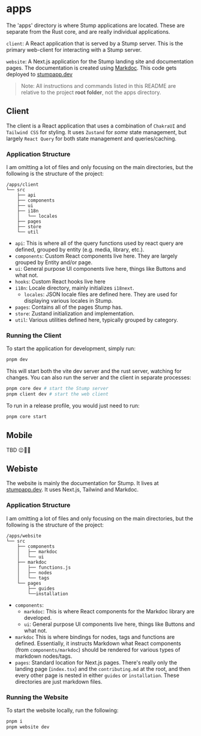# apps

The 'apps' directory is where Stump applications are located. These are separate from the Rust core, and are really individual applications.

`client`: A React application that is served by a Stump server. This is the primary web-client for interacting with a Stump server.

`website`: A Next.js application for the Stump landing site and documentation pages. The documentation is created using [Markdoc](https://markdoc.io/). This code gets deployed to [stumpapp.dev](http://stumpapp.dev)

> Note: All instructions and commands listed in this README are relative to the project **root folder**, not the apps directory.

## Client

The client is a React application that uses a combination of `ChakraUI` and `Tailwind CSS` for styling. It uses `Zustand` for _some_ state management, but largely `React Query` for both state management and queries/caching.

### Application Structure

I am omitting a lot of files and only focusing on the main directories, but the following is the structure of the project:

```
/apps/client
└── src
    ├── api
    ├── components
    ├── ui
    ├── i18n
    │   └── locales
    ├── pages
    ├── store
    └── util
```

- `api`: This is where all of the query functions used by react query are defined, grouped by entity (e.g. media, library, etc.).
- `components`: Custom React components live here. They are largely grouped by Entity and/or page.
- `ui`: General purpose UI components live here, things like Buttons and what not.
- `hooks`: Custom React hooks live here
- `i18n`: Locale directory, mainly initializes `i18next`.
  - `locales`: JSON locale files are defined here. They are used for displaying various locales in Stump.
- `pages`: Contains all of the pages Stump has.
- `store`: Zustand initialization and implementation.
- `util`: Various utilities defined here, typically grouped by category.

### Running the Client

To start the application for development, simply run:

```bash
pnpm dev
```

This will start both the vite dev server and the rust server, watching for changes. You can also run the server and the client in separate processes:

```bash
pnpm core dev # start the Stump server
pnpm client dev # start the web client
```

To run in a release profile, you would just need to run:

```bash
pnpm core start
```

## Mobile

TBD 😉👀🤷

## Webiste

The website is mainly the documentation for Stump. It lives at [stumpapp.dev](http://stumpapp.dev). It uses Next.js, Tailwind and Markdoc.

### Application Structure

I am omitting a lot of files and only focusing on the main directories, but the following is the structure of the project:

```
/apps/website
└── src
    ├── components
    │   ├── markdoc
    │   └── ui
    ├── markdoc
    │   ├── functions.js
    │   ├── nodes
    │   └── tags
    └── pages
        ├── guides
        └──installation
```

- `components`:
  - `markdoc`: This is where React components for the Markdoc library are developed.
  - `ui`: General purpose UI components live here, things like Buttons and what not.
- `markdoc` This is where bindings for nodes, tags and functions are defined. Essentially, it instructs Markdown what React components (from `components/markdoc`) should be rendered for various types of markdown nodes/tags.
- `pages`: Standard location for Next.js pages. There's really only the landing page (`index.tsx`) and the `contributing.md` at the root, and then every other page is nested in either `guides` or `installation`. These directories are just markdown files.

### Running the Website

To start the website locally, run the following:

```bash
pnpm i
pnpm website dev
```
